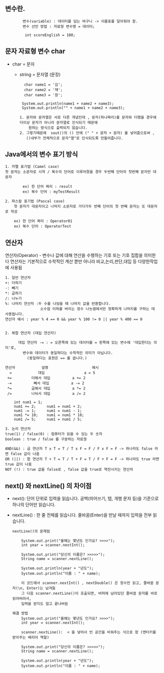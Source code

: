 ## 변수란.
            변수(variable) : 데이터를 담는 바구니 -> 이름표를 달아줘야 함.
            변수 선언 방법 : 자료형 변수명 = 데이터;

             int scoreEnglish = 100;

## 문자 자료형 변수 char
- char = 문자
  - string = 문자열 (문장)

          char name1 = '김';
          char name2 = '재';
          char name3 = '원';

         System.out.println(name1 + name2 + name3);  
         System.out.println("" + name1 + name2 + name3);

        1. 문자와 문자열은 서로 다른 개념인데 , 문자(하나짜리)를 문자와 더했을 경우에 더이상 문자가 아니라 문자열로 인식되기 때문에
            원하는 방식으로 출력되지 않습니다. 
        2. 그렇기때문에  sout()의 () 안에 (" " + 문자 + 문자) 를 넣어줌으로써 , 
           ()내부가 전체적으로 문자"열"로 인식되도록 만들어줍니다.

## Java에서의 변수 표기 방식
    1. 카멜 표기법 (Camel case)
    첫 문자는 소문자로 시작 / 복수의 단어로 이루어졌을 경우 두번째 단어의 첫번째 문자만 대문자

            ex) 한 단어 짜리 : result
            ex) 복수 단어 : myTestResult
                        
    2. 파스칼 표기법 (Pascal case)
        첫 문자가 대문자이고 나머지 소문자로 가다가두 번째 단어의 첫 번째 문자는 또 대문자로 작성

        ex) 한 단어 짜리 : Operator01
        ex) 복수 단어 : OperatorTest


##   연산자
연산자(Operator) - 변수나 값에 대해 연산을 수행하는 기호 또는 기호 집합을 의미한다
                    연산자는 기본적으로 수학적인 계산 뿐만 아니라 비교,논리,판단,대입 등 다양한작업에 사용됨
 

    1. 일반 연산자                       
    +: 더하기
    -: 빼기
    *: 곱하기
    /: 나누기
    %: 나머지 연산자 :두 수를 나눴을 때 나머지 값을 반환합니다.
                    소수점 이하를 버리는 정수 나눗셈에서만 정확하게 나머지를 구하는 데 사용됩니다.
    연산자 예시 : year % 4 == 0 && year % 100 != 0 || year % 400 == 0
    
    
    2. 복합 연산자 (대입 연산자)
           
          대입 연산자 -= : = 오른쪽에 있는 데이터를 = 왼쪽에 있는 변수에 '대입한다는 의미'로,
            변수와 데이터가 동일하다는 수학적인 의미가 아닙니다. 
              (동일하다는 표현은 == 를 씁니다.)

    연산자	           설명	                 예시
      =	           대입                  a = 5
     +=	        더해서 대입	        a += 2
     -=	         빼서 대입	        a -= 2
     *=        	곱해서 대입	        a *= 2
     /=	        나눠서 대입	        a /= 2

        int num1 = 1;
        num1 += 2;     num1 = num1 + 2;
        num1 -= 1;     num1 = num1 - 1;
        num1 *= 10;    num1 = num1 * 10;
        num1 /= 5;     num1 = num1 / 5;
       
    3. 논리 연산자
    true(1) / false(0) : 컴퓨터가 읽을 수 있는 두 숫자
    boolean : true / false 를 구분하는 자료형

    AND(&&) : 곱 연산자 T x T = T / T x F = F / F x F = F -> 하나라도 false 라면 false 값이 나옴
    OR (||) : 합 연산자 T + T = T / T + F = T / F + F = F -> 하나라도 true 라면 true 값이 나옴
    NOT (!) : true 값을 false로 , false 값을 true로 역전시키는 연산자


## next() 와 nextLine() 의 차이점
- next(): 단어 단위로 입력을 읽습니다. 공백(띄어쓰기, 탭, 개행 문자 등)을 기준으로 하나의 단어만 읽습니다.
- nextLine() : 한 줄 전체를 읽습니다. 줄바꿈(Enter)을 만날 때까지 입력을 전부 읽습니다.

      nextLine()의 문제점
  
          System.out.print("올해는 몇년도 인가요? >>>>");
          int year = scanner.nextInt();

          System.out.print("당신의 이름은? >>>>>");
          String name = scanner.nextLine();

          System.out.println(year + "년도");
          System.out.println("이름 : " + name);
        
          이 코드에서 scanner.nextInt() , nextDouble() 은 정수만 읽고, 줄바꿈 문자(\n, Enter)는 남겨둠
          그 다음 scanner.nextLine()이 호출되면, 버퍼에 남아있던 줄바꿈 문자를 바로 읽어버려서, 
          입력을 받지도 않고 끝나버림

      해결 방법
          System.out.print("올해는 몇년도 인가요? >>>>");
          int year = scanner.nextInt();

          scanner.nextLine():  < 을 넣어서 빈 공간을 비워주는 식으로 함 (엔터키를 받아주는 배리어 역할)

          System.out.print("당신의 이름은? >>>>>");
          String name = scanner.nextLine();

          System.out.println(year + "년도");
          System.out.println("이름 : " + name);      